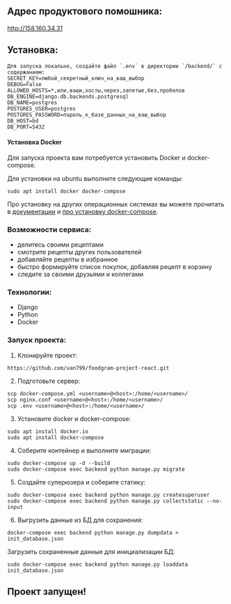 ## Адрес продуктового помошника: 
http://158.160.34.31
## Установка:


```
Для запуска локально, создайте файл `.env` в директории `/backend/` с содержанием:
SECRET_KEY=любой_секретный_ключ_на_ваш_выбор
DEBUG=False
ALLOWED_HOSTS=*,или,ваши,хосты,через,запятые,без,пробелов
DB_ENGINE=django.db.backends.postgresql
DB_NAME=postgres
POSTGRES_USER=postgres
POSTGRES_PASSWORD=пароль_к_базе_данных_на_ваш_выбор
DB_HOST=bd
DB_PORT=5432
```

#### Установка Docker
Для запуска проекта вам потребуется установить Docker и docker-compose.

Для установки на ubuntu выполните следующие команды:
```
sudo apt install docker docker-compose
```

Про установку на других операционных системах вы можете прочитать в [документации](https://docs.docker.com/engine/install/) и [про установку docker-compose](https://docs.docker.com/compose/install/).

### Возможности сервиса:
- делитесь своими рецептами
- смотрите рецепты других пользователей
- добавляйте рецепты в избранное
- быстро формируйте список покупок, добавляя рецепт в корзину
- следите за своими друзьями и коллегами

### Технологии:
- Django
- Python
- Docker

### Запуск проекта:
1. Клонируйте проект:
```
https://github.com/van799/foodgram-project-react.git
```
2. Подготовьте сервер:
```
scp docker-compose.yml <username>@<host>:/home/<username>/
scp nginx.conf <username>@<host>:/home/<username>/
scp .env <username>@<host>:/home/<username>/
```
3. Установите docker и docker-compose:
```
sudo apt install docker.io 
sudo apt install docker-compose
```
4. Соберите контейнер и выполните миграции:
```
sudo docker-compose up -d --build
sudo docker-compose exec backend python manage.py migrate
```

5. Создайте суперюзера и соберите статику:
```
sudo docker-compose exec backend python manage.py createsuperuser
sudo docker-compose exec backend python manage.py collectstatic --no-input
```
6. Выгрузить данные из БД для сохранения:
```
docker-compose exec backend python manage.py dumpdata > init_database.json
```
Загрузить сохраненные данные для инициализации БД:
```
sudo docker-compose exec backend python manage.py loaddata init_database.json
```
## Проект запущен!
